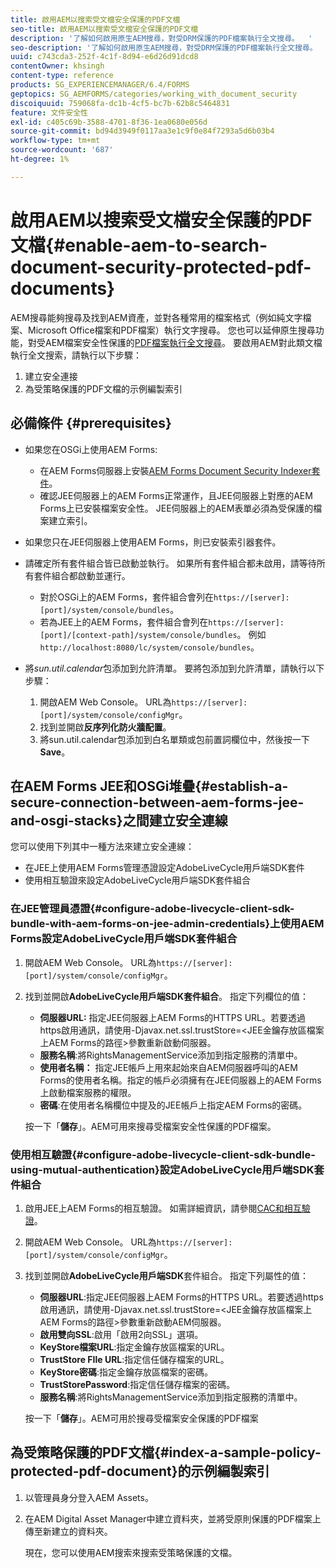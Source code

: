 ```yaml
---
title: 啟用AEM以搜索受文檔安全保護的PDF文檔
seo-title: 啟用AEM以搜索受文檔安全保護的PDF文檔
description: '了解如何啟用原生AEM搜尋，對受DRM保護的PDF檔案執行全文搜尋。  '
seo-description: '了解如何啟用原生AEM搜尋，對受DRM保護的PDF檔案執行全文搜尋。  '
uuid: c743cda3-252f-4c1f-8d94-e6d26d91dcd8
contentOwner: khsingh
content-type: reference
products: SG_EXPERIENCEMANAGER/6.4/FORMS
geptopics: SG_AEMFORMS/categories/working_with_document_security
discoiquuid: 759068fa-dc1b-4cf5-bc7b-62b8c5464831
feature: 文件安全性
exl-id: c405c69b-3588-4701-8f36-1ea0680e056d
source-git-commit: bd94d3949f0117aa3e1c9f0e84f7293a5d6b03b4
workflow-type: tm+mt
source-wordcount: '687'
ht-degree: 1%

---
```


# 啟用AEM以搜索受文檔安全保護的PDF文檔{#enable-aem-to-search-document-security-protected-pdf-documents}

AEM搜尋能夠搜尋及找到AEM資產，並對各種常用的檔案格式（例如純文字檔案、Microsoft Office檔案和PDF檔案）執行文字搜尋。 您也可以延伸原生搜尋功能，對受AEM檔案安全性保護的[PDF檔案執行全文搜尋](/help/forms/using/admin-help/document-security.md)。 要啟用AEM對此類文檔執行全文搜索，請執行以下步驟：

1. 建立安全連接
1. 為受策略保護的PDF文檔的示例編製索引

## 必備條件 {#prerequisites}

* 如果您在OSGi上使用AEM Forms:

   * 在AEM Forms伺服器上安裝[AEM Forms Document Security Indexer套件](https://helpx.adobe.com/aem-forms/kb/aem-forms-releases.html)。
   * 確認JEE伺服器上的AEM Forms正常運作，且JEE伺服器上對應的AEM Forms上已安裝檔案安全性。 JEE伺服器上的AEM表單必須為受保護的檔案建立索引。

* 如果您只在JEE伺服器上使用AEM Forms，則已安裝索引器套件。
* 請確定所有套件組合皆已啟動並執行。 如果所有套件組合都未啟用，請等待所有套件組合都啟動並運行。

   * 對於OSGi上的AEM Forms，套件組合會列在`https://[server]:[port]/system/console/bundles`。
   * 若為JEE上的AEM Forms，套件組合會列在`https://[server]:[port]/[context-path]/system/console/bundles`。 例如`http://localhost:8080/lc/system/console/bundles`。

* 將&#x200B;*sun.util.calendar*&#x200B;包添加到允許清單。 要將包添加到允許清單，請執行以下步驟：

   1. 開啟AEM Web Console。 URL為`https://[server]:[port]/system/console/configMgr`。
   1. 找到並開啟&#x200B;**反序列化防火牆配置**。
   1. 將sun.util.calendar包添加到白名單類或包前置詞欄位中，然後按一下&#x200B;**Save**。

## 在AEM Forms JEE和OSGi堆疊{#establish-a-secure-connection-between-aem-forms-jee-and-osgi-stacks}之間建立安全連線

您可以使用下列其中一種方法來建立安全連線：

* 在JEE上使用AEM Forms管理憑證設定AdobeLiveCycle用戶端SDK套件
* 使用相互驗證來設定AdobeLiveCycle用戶端SDK套件組合

### 在JEE管理員憑證{#configure-adobe-livecycle-client-sdk-bundle-with-aem-forms-on-jee-admin-credentials}上使用AEM Forms設定AdobeLiveCycle用戶端SDK套件組合

1. 開啟AEM Web Console。 URL為`https://[server]:[port]/system/console/configMgr`。
1. 找到並開啟&#x200B;**AdobeLiveCycle用戶端SDK套件組合**。 指定下列欄位的值：

   * **伺服器URL:** 指定JEE伺服器上AEM Forms的HTTPS URL。若要透過https啟用通訊，請使用-Djavax.net.ssl.trustStore=&lt;JEE金鑰存放區檔案上AEM Forms的路徑>參數重新啟動伺服器。
   * **服務名稱**:將RightsManagementService添加到指定服務的清單中。
   * **使用者名稱：** 指定JEE帳戶上用來起始來自AEM伺服器呼叫的AEM Forms的使用者名稱。指定的帳戶必須擁有在JEE伺服器上的AEM Forms上啟動檔案服務的權限。
   * **密碼**:在使用者名稱欄位中提及的JEE帳戶上指定AEM Forms的密碼。

   按一下「**儲存**」。AEM可用來搜尋受檔案安全性保護的PDF檔案。

### 使用相互驗證{#configure-adobe-livecycle-client-sdk-bundle-using-mutual-authentication}設定AdobeLiveCycle用戶端SDK套件組合

1. 啟用JEE上AEM Forms的相互驗證。 如需詳細資訊，請參閱[CAC和相互驗證](https://helpx.adobe.com/livecycle/kb/cac-mutual-authentication.html)。
1. 開啟AEM Web Console。 URL為`https://[server]:[port]/system/console/configMgr`。
1. 找到並開啟&#x200B;**AdobeLiveCycle用戶端SDK**&#x200B;套件組合。 指定下列屬性的值：

   * **伺服器URL**:指定JEE伺服器上AEM Forms的HTTPS URL。若要透過https啟用通訊，請使用-Djavax.net.ssl.trustStore=&lt;JEE金鑰存放區檔案上AEM Forms的路徑>參數重新啟動AEM伺服器。
   * **啟用雙向SSL**:啟用「啟用2向SSL」選項。
   * **KeyStore檔案URL**:指定金鑰存放區檔案的URL。
   * **TrustStore FIle URL**:指定信任儲存檔案的URL。
   * **KeyStore密碼**:指定金鑰存放區檔案的密碼。
   * **TrustStorePassword**:指定信任儲存檔案的密碼。
   * **服務名稱**:將RightsManagementService添加到指定服務的清單中。

   按一下「**儲存**」。AEM可用於搜尋受檔案安全保護的PDF檔案

## 為受策略保護的PDF文檔{#index-a-sample-policy-protected-pdf-document}的示例編製索引

1. 以管理員身分登入AEM Assets。
1. 在AEM Digital Asset Manager中建立資料夾，並將受原則保護的PDF檔案上傳至新建立的資料夾。

   現在，您可以使用AEM搜索來搜索受策略保護的文檔。
